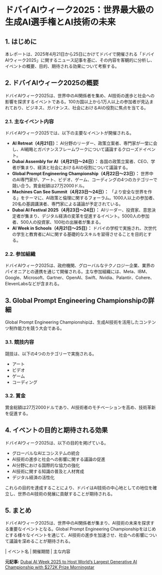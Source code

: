 # ドバイAIウィーク2025：世界最大級の生成AI選手権とAI技術の未来

## 1. はじめに

本レポートは、2025年4月21日から25日にかけてドバイで開催される「ドバイAIウィーク2025」に関するニュース記事を基に、その内容を客観的に分析し、イベントの概要、目的、期待される効果について考察する。

## 2. ドバイAIウィーク2025の概要

ドバイAIウィーク2025は、世界中のAI関係者を集め、AI技術の進歩と社会への影響を探求するイベントである。100カ国以上から1万人以上の参加者が見込まれており、ビジネス、ガバナンス、社会におけるAIの役割に焦点を当てる。

### 2.1. 主なイベント内容

ドバイAIウィーク2025では、以下の主要なイベントが開催される。

* **AI Retreat（4月21日）：** AI分野のリーダー、政策立案者、専門家が一堂に会し、AI戦略とガバナンスフレームワークについて議論するクローズドイベント。
* **Dubai Assembly for AI（4月21日～24日）：** 各国の政策立案者、CEO、学者が集まり、経済と社会におけるAIの役割について議論する。
* **Global Prompt Engineering Championship（4月22日～23日）：** 世界中のAI専門家が、アート、ビデオ、ゲーム、コーディングの4つのカテゴリーで競い合う。賞金総額は27万2000ドル。
* **Machines Can See Summit（4月23日～24日）：** 「より安全な世界を作る」をテーマに、AI政策と倫理に関するフォーラム。1000人以上の参加者、20名の基調講演者、専門家による議論が予定されている。
* **Dubai AI Festival 2025（4月23日～24日）：** AIリーダー、投資家、意思決定者が集まり、デジタル経済の変革を促進するイベント。5000人の参加者、500人の投資家、100社の出展者が集まる。
* **AI Week in Schools（4月21日～25日）：** ドバイの学校で実施され、次世代の学生と教育者にAIに関する基礎的なスキルを習得させることを目的とする。

### 2.2. 参加組織

ドバイAIウィーク2025は、政府機関、グローバルなテクノロジー企業、業界のパイオニアとの連携を通じて開催される。主な参加組織には、Meta、IBM、Google、Microsoft、Gartner、OpenAI、Swift、Nvidia、Palantir、Cohere、ElevenLabsなどが含まれる。

## 3. Global Prompt Engineering Championshipの詳細

Global Prompt Engineering Championshipは、生成AI技術を活用したコンテンツ制作能力を競う大会である。

### 3.1. 競技内容

競技は、以下の4つのカテゴリーで実施される。

* アート
* ビデオ
* ゲーム
* コーディング

### 3.2. 賞金

賞金総額は27万2000ドルであり、AI技術者のモチベーションを高め、技術革新を促進する。

## 4. イベントの目的と期待される効果

ドバイAIウィーク2025は、以下の目的を掲げている。

* グローバルなAIエコシステムの統合
* AI技術の進歩と社会への影響に関する議論の促進
* AI分野における国際的な協力の強化
* AI技術に関する知識の普及と人材育成
* デジタル経済の活性化

これらの目的を達成することにより、ドバイはAI技術の中心地としての地位を確立し、世界のAI技術の発展に貢献することが期待される。

## 5. まとめ

ドバイAIウィーク2025は、世界中のAI関係者が集まり、AI技術の未来を探求する重要なイベントとなる。Global Prompt Engineering Championshipをはじめとする様々なイベントを通じて、AI技術の進歩を加速させ、社会への影響について議論を深めることが期待される。

| イベント名 | 開催期間 | 主な内容 

**元記事:** [Dubai AI Week 2025 to Host World’s Largest Generative AI Championship with $272K Prize Morningstar](https://www.morningstar.com/news/business-wire/20250416257777/dubai-ai-week-2025-to-host-worlds-largest-generative-ai-championship-with-272k-prize)